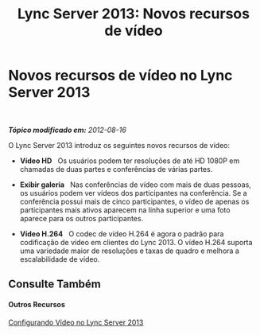 ﻿---
title: 'Lync Server 2013: Novos recursos de vídeo'
TOCTitle: Novos recursos de vídeo
ms:assetid: c5d7ef57-cda7-456e-b263-c78179991b79
ms:mtpsurl: https://technet.microsoft.com/pt-br/library/JJ205246(v=OCS.15)
ms:contentKeyID: 49308051
ms.date: 05/19/2016
mtps_version: v=OCS.15
ms.translationtype: HT
---

# Novos recursos de vídeo no Lync Server 2013

 

_**Tópico modificado em:** 2012-08-16_

O Lync Server 2013 introduz os seguintes novos recursos de vídeo:

  - **Vídeo HD**   Os usuários podem ter resoluções de até HD 1080P em chamadas de duas partes e conferências de várias partes.

  - **Exibir galeria**   Nas conferências de vídeo com mais de duas pessoas, os usuários podem ver vídeos dos participantes na conferência. Se a conferência possui mais de cinco participantes, o vídeo de apenas os participantes mais ativos aparecem na linha superior e uma foto aparece para os outros participantes.

  - **Vídeo H.264**   O codec de vídeo H.264 é agora o padrão para codificação de vídeo em clientes do Lync 2013. O vídeo H.264 suporta uma variedade maior de resoluções e taxas de quadro e melhora a escalabilidade de vídeo.

## Consulte Também

#### Outros Recursos

[Configurando Vídeo no Lync Server 2013](lync-server-2013-planning-and-deploying-video.md)

